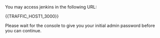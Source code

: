 You may access jenkins in the following URL:

{{TRAFFIC_HOST1_3000}} 

Please wait for the console to give you your initial admin password before you can continue.